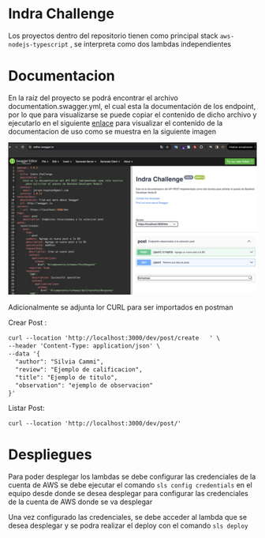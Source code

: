 # Indra Challenge

Los proyectos dentro del repositorio tienen como principal stack `aws-nodejs-typescript` , se interpreta como dos lambdas independientes 

# Documentacion

En la raíz del proyecto se podrá encontrar el archivo documentation.swagger.yml, el cual esta la documentación de los endpoint, por lo que para visualizarse se puede copiar el contenido de dicho archivo y ejecutarlo en el siguiente [enlace](https://editor.swagger.io/) para visualizar el contenido de la documentacion de uso como se muestra en la siguiente imagen

![Alt text](image.png)

Adicionalmente se adjunta lor CURL para ser importados en postman 

Crear Post :

```
curl --location 'http://localhost:3000/dev/post/create   ' \
--header 'Content-Type: application/json' \
--data '{
  "author": "Silvia Cammi",
  "review": "Ejemplo de calificacion",
  "title": "Ejemplo de titulo",
  "observation": "ejemplo de observacion"
}'
```


Listar Post:
```
curl --location 'http://localhost:3000/dev/post/'
```

# Despliegues
Para poder desplegar los lambdas se debe configurar las credenciales de la cuenta de AWS se debe ejecutar el comando `sls config credentials` en el equipo desde donde se desea desplegar para configurar las credenciales de la cuenta de AWS donde se va desplegar

Una vez configurado las credenciales, se debe acceder al lambda que se desea desplegar y se podra realizar el deploy con el comando `sls deploy`